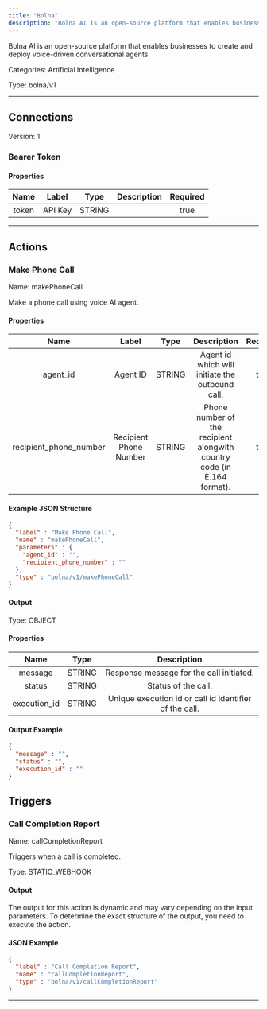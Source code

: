 ```yaml
---
title: "Bolna"
description: "Bolna AI is an open-source platform that enables businesses to create and deploy voice-driven conversational agents"
---
```


Bolna AI is an open-source platform that enables businesses to create and deploy voice-driven conversational agents


Categories: Artificial Intelligence


Type: bolna/v1

<hr />



## Connections

Version: 1


### Bearer Token

#### Properties

|      Name       |      Label     |     Type     |     Description     | Required |
|:---------------:|:--------------:|:------------:|:-------------------:|:--------:|
| token | API Key | STRING |  | true |





<hr />



## Actions


### Make Phone Call
Name: makePhoneCall

Make a phone call using voice AI agent.

#### Properties

|      Name       |      Label     |     Type     |     Description     | Required |
|:---------------:|:--------------:|:------------:|:-------------------:|:--------:|
| agent_id | Agent ID | STRING | Agent id which will initiate the outbound call. | true |
| recipient_phone_number | Recipient Phone Number | STRING | Phone number of the recipient alongwith country code (in E.164 format). | true |

#### Example JSON Structure
```json
{
  "label" : "Make Phone Call",
  "name" : "makePhoneCall",
  "parameters" : {
    "agent_id" : "",
    "recipient_phone_number" : ""
  },
  "type" : "bolna/v1/makePhoneCall"
}
```

#### Output



Type: OBJECT


#### Properties

|     Name     |     Type     |     Description     |
|:------------:|:------------:|:-------------------:|
| message | STRING | Response message for the call initiated. |
| status | STRING | Status of the call. |
| execution_id | STRING | Unique execution id or call id identifier of the call. |




#### Output Example
```json
{
  "message" : "",
  "status" : "",
  "execution_id" : ""
}
```




## Triggers


### Call Completion Report
Name: callCompletionReport

Triggers when a call is completed.

Type: STATIC_WEBHOOK


#### Output

The output for this action is dynamic and may vary depending on the input parameters. To determine the exact structure of the output, you need to execute the action.

#### JSON Example
```json
{
  "label" : "Call Completion Report",
  "name" : "callCompletionReport",
  "type" : "bolna/v1/callCompletionReport"
}
```


<hr />

